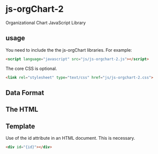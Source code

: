 # js-orgChart-2
Organizational Chart JavaScript Library

<h2><a name="usage" class="anchor" href="#usage"><span class="mini-icon mini-icon-link"></span></a>usage</h2>

You need to include the the js-orgChart libraries. For example:

```html
<script language="javascript" src="js/js-orgchart-2.js"></script>
```

The core CSS is optional. 

```html
<link rel="stylesheet" type="text/css" href="js/js-orgchart-2.css">
```
<h2><a name="foramt" class="anchor" href="#foramt"><span class="mini-icon mini-icon-link"></span></a>Data Format</h2>

<h2><a name="thehtml" class="anchor" href="#thehtml"><span class="mini-icon mini-icon-link"></span></a>The HTML</h2>

<h2><a name="template" class="anchor" href="#template"><span class="mini-icon mini-icon-link"></span></a>Template</h2>

Use of the id attribute in an HTML document. This is necessary.

```html
<div id="{id}"></div>
```
